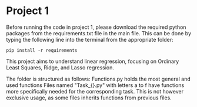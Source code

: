<h1>Project 1</h1>

Before running the code in project 1, please download the required
python packages from the requirements.txt file in the main file.
This can be done by typing the following line into the terminal
from the appropriate folder:

```
pip install -r requirements
```

This project aims to understand linear regression, focusing on
Ordinary Least Squares, Ridge, and Lasso regression. 

The folder is structured as follows:
Functions.py holds the most general and used functions
Files named "Task_{}.py" with letters a to f have functions
more specifically needed for the corresponding task. This is 
not however exclusive usage, as some files inherits functions
from previous files. 

